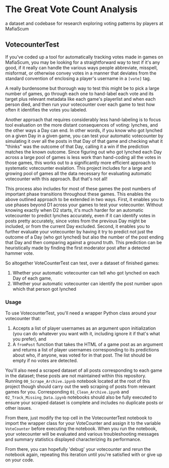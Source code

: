 # The Great Vote Count Analysis
a dataset and codebase for research exploring voting patterns by players at MafiaScum

## VotecounterTest
If you've coded up a tool for automatically tracking votes made in games on MafiaScum, you may be looking for a straightforward way to test if it's any good, if it really can handle the various ways people abbreviate, misspell, misformat, or otherwise convey votes in a manner that deviates from the standard convention of enclosing a player's username in a `[vote]` tag.

A really burdensome but thorough way to test this might be to pick a large number of games, go through each one to hand-label each vote and its target plus relevant metadata like each game's playerlist and when each person died, and then run your votecounter over each game to test how often it identifies the votes you labeled. 

Another approach that requires considerably less hand-labeling is to focus tool evaluation on the more distant consequences of voting: lynches, and the other ways a Day can end. In other words, if you know who got lynched on a given Day in a given game, you can test your automatic votecounter by simulating it over all the posts in that Day of that game and checking what it "thinks" was the outcome of that Day, calling it a win if the prediction matches the known outcome. Since figuring out who got lynched each Day across a large pool of games is less work than hand-coding all the votes in those games, this works out to a significantly more efficient approach to systematic votecounter evalation. This project includes for a large and growing pool of games all the data necessary for evaluating automatic votecounter with this approach. But that's not all!

This process also includes for most of these games the post numbers of important phase transitions throughout these games. This enables the above outlined approach to be extended in two ways. First, it enables you to use phases beyond D1 across your games to test your votecounter. Without knowing exactly when D2 starts, it's much harder for an automatic votecounter to predict lynches accurately, even if it can identify votes in posts pretty accurately, since votes from the previous Day might be included, or from the current Day excluded. Second, it enables you to further evaluate your votecounter by having it try to predict not just the outcome of a Day (who got lynched) but also the number of the post ending that Day and then comparing against a ground truth. This prediction can be heuristically made by finding the first moderator post after a detected hammer vote. 

So altogether VoteCounterTest can test, over a dataset of finished games:
1. Whether your automatic votecounter can tell who got lynched on each Day of each game,
2. Whether your automatic votecounter can identify the post number upon which that person got lynched

### Usage
To use VotecounterTest, you'll need a wrapper Python class around your votecounter that:
1. Accepts a list of player usernames as an argument upon initialization (you can do whatever you want with it, including ignore it if that's what you prefer), and 
2. A `fromPost` function that takes the HTML of a game post as an argument and returns a list of player usernames corresponding to its predictions about who, if anyone, was voted for in that post. The list should be empty if no votes are detected.

You'll also need a scraped dataset of all posts corresponding to each game in the dataset; these posts are not maintained within this repository. Running `00_Scrape_Archive.ipynb` notebook located at the root of this project though should carry out the web scraping of posts from relevant games for you. Corresponding `01_Clean_Archive.ipynb` and `02_Track_Missing_Data.ipynb` notebooks should also be fully executed to ensure your scraped dataset is complete and includes no duplicate posts or other issues.

From there, just modify the top cell in the VotecounterTest notebook to import the wrapper class for your VoteCounter and assign it to the variable `VoteCounter` before executing the notebook. When you run the notebook, your votecounter will be evaluated and various troubleshooting messages and summary statistics displayed characterizing its performance.

From there, you can hopefully 'debug' your votecounter and rerun the notebook again, repeating this iteration until you're satisfied with or give up on your code.